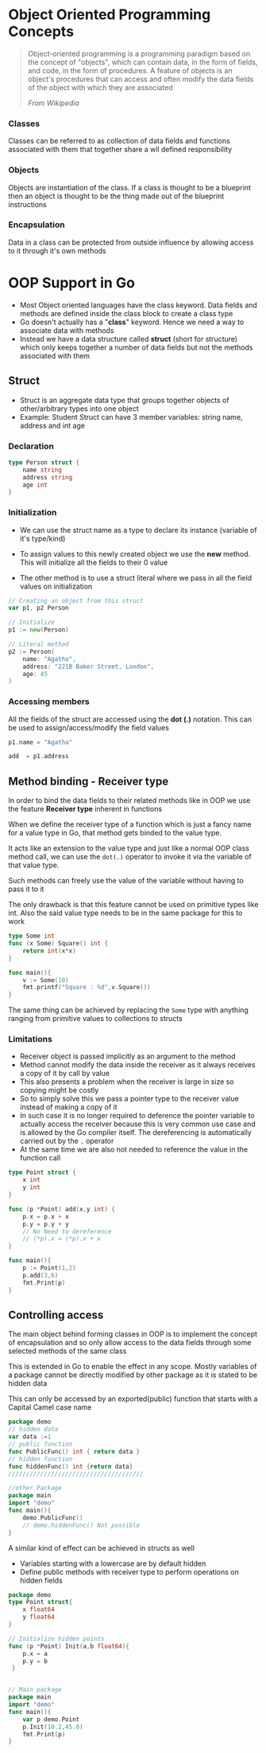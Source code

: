 # Object Oriented Programming Concepts
> Object-oriented programming is a programming paradigm based on the concept of "objects", which can contain data, in the form of fields, and code, in the form of procedures. A feature of objects is an object's procedures that can access and often modify the data fields of the object with which they are associated
>
> *From Wikipedia*

### Classes 
Classes can be referred to as collection of data fields and functions associated with them that together share a wll defined responsibility

### Objects
Objects are instantiation of the class. If a class is thought to be a blueprint then an object is thought to be the thing made out of the blueprint instructions

### Encapsulation
Data in a class can be protected from outside influence by allowing access to it through it's own methods


# OOP Support in Go
* Most Object oriented languages have the class keyword. Data fields and methods are defined inside the class block to create a class type
* Go doesn't actually has a "**class**" keyword. Hence we need a way to associate data with methods
* Instead we have a data structure called **struct** (short for structure) which only keeps together a number of data fields but not the methods associated with them

## Struct
* Struct is an aggregate data type that groups together objects of other/arbitrary types into one object
* Example: Student Struct can have 3 member variables: string name, address and int age

### Declaration
```go
type Person struct {
    name string
    address string
    age int
}
```
### Initialization
* We can use the struct name as a type to declare its instance (variable of it's type/kind)

* To assign values to this newly created object we use the **new** method. This will initialize all the fields to their 0 value

* The other method is to use a struct literal where we pass in all the field values on initialization

```go
// Creating an object from this struct
var p1, p2 Person

// Initialize
p1 := new(Person)

// Literal method
p2 := Person(
    name: "Agatha",
    address: "221B Baker Street, London",
    age: 45
)
```
### Accessing members
All the fields of the struct are accessed using the **dot (.)** notation. This can be used to assign/access/modify the field values
```go
p1.name = "Agatha"

add  = p1.address
```

## Method binding - Receiver type
In order to bind the data fields to their related methods like in OOP we use the feature **Receiver type** inherent in functions

When we define the receiver type of a function which is just a fancy name for a value type in Go, that method gets binded to the value type. 

It acts like an extension to the value type and just like a normal OOP class method call, we can use the `dot(.)` operator to invoke it via the variable of that value type. 

Such methods can freely use the value of the variable without having to pass it to it

The only drawback is that this feature cannot be used on primitive types like int. Also the said value type needs to be in the same package for this to work

```go
type Some int
func (x Some) Square() int {
    return int(x*x)
}

func main(){
    v := Some(10)
    fmt.printf("Square : %d",v.Square())
}
```

The same thing can be achieved by replacing the `Some` type with anything ranging from primitive values to collections to structs

### Limitations
* Receiver object is passed implicitly as an argument to the method
* Method cannot modify the data inside the receiver as it always receives a copy of it by call by value
* This also presents a problem when the receiver is large in size so copying might be costly
* So to simply solve this we pass a pointer type  to the receiver value instead of making a copy of it
* In such case it is no longer required to deference the pointer variable to actually access the receiver because this is very common use case and is allowed by the Go compiler itself. The dereferencing is automatically carried out by the `.` operator
* At the same time we are also not needed to reference the value in the function call
```go
type Point struct {
    x int
    y int
}

func (p *Point) add(x,y int) {
    p.x = p.x + x
    p.y = p.y + y 
    // No Need to dereference
    // (*p).x = (*p).x + x 
}

func main(){
    p := Point(1,2)
    p.add(3,6)
    fmt.Print(p)
}
```

## Controlling access
The main object behind forming classes in OOP is to implement the concept of encapsulation and so only allow access to the data fields through some selected methods of the same class

This is extended in Go to enable the effect in any scope. Mostly variables of a package cannot be directly modified by other package as it is stated to be hidden data

This can only be accessed by an exported(public) function that starts with a Capital Camel case name
```go
package demo
// hidden data
var data :=1
// public function
func PublicFunc() int { return data }
// hidden function
func hiddenFunc() int {return data}
//////////////////////////////////////

//other Package
package main
import "demo"
func main(){
    demo.PublicFunc()
    // demo.hiddenFunc() Not possible
}
```

A similar kind of effect can be achieved in structs as well
* Variables starting with a lowercase are by default hidden
* Define public methods with receiver type to perform operations on hidden fields
  
```go
package demo
type Point struct{
    x float64
    y float64
}

// Initialize hidden points
func (p *Point) Init(a,b float64){
    p.x = a
    p.y = b
 }


// Main package
package main
import "demo"
func main(){
    var p demo.Point
    p.Init(10.2,45.0)
    fmt.Print(p) 
}
```


